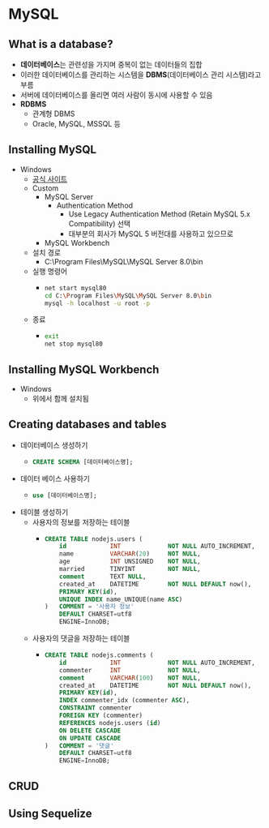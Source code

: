 # MySQL

## What is a database?
- **데이터베이스**는 관련성을 가지며 중복이 없는 데이터들의 집합
- 이러한 데이터베이스를 관리하는 시스템을 **DBMS**(데이터베이스 관리 시스템)라고 부름
- 서버에 데이터베이스를 올리면 여러 사람이 동시에 사용할 수 있음
- **RDBMS**
  - 관계형 DBMS
  - Oracle, MySQL, MSSQL 등

## Installing MySQL
- Windows
  - [공식 사이트](https://dev.mysql.com/downloads/installer/)
  - Custom
    - MySQL Server
      - Authentication Method
        - Use Legacy Authentication Method (Retain MySQL 5.x Compatibility) 선택
        - 대부분의 회사가 MySQL 5 버전대를 사용하고 있으므로
    - MySQL Workbench
  - 설치 경로
    - C:\Program Files\MySQL\MySQL Server 8.0\bin
  - 실행 명령어
    - ```sh
      net start mysql80
      cd C:\Program Files\MySQL\MySQL Server 8.0\bin
      mysql -h localhost -u root -p
      ```
  - 종료
    - ```sh
      exit
      net stop mysql80
      ```

## Installing MySQL Workbench
- Windows
  - 위에서 함께 설치됨

## Creating databases and tables
- 데이터베이스 생성하기
  - ```sql
    CREATE SCHEMA [데이터베이스명];
    ```
- 데이터 베이스 사용하기
  - ```sql
    use [데이터베이스명];
    ```
- 테이블 생성하기
  - 사용자의 정보를 저장하는 테이블
    - ```sql
      CREATE TABLE nodejs.users (
          id            INT             NOT NULL AUTO_INCREMENT,
          name          VARCHAR(20)     NOT NULL,
          age           INT UNSIGNED    NOT NULL,
          married       TINYINT         NOT NULL,
          comment       TEXT NULL,
          created_at    DATETIME        NOT NULL DEFAULT now(),
          PRIMARY KEY(id),
          UNIQUE INDEX name_UNIQUE(name ASC)
      )   COMMENT = '사용자 정보'
          DEFAULT CHARSET=utf8
          ENGINE=InnoDB;
      ```
  - 사용자의 댓글을 저장하는 테이블
    - ```sql
      CREATE TABLE nodejs.comments (
          id            INT             NOT NULL AUTO_INCREMENT,
          commenter     INT             NOT NULL,
          comment       VARCHAR(100)    NOT NULL,
          created_at    DATETIME        NOT NULL DEFAULT now(),
          PRIMARY KEY(id),
          INDEX commenter_idx (commenter ASC),
          CONSTRAINT commenter
          FOREIGN KEY (commenter)
          REFERENCES nodejs.users (id)
          ON DELETE CASCADE
          ON UPDATE CASCADE
      )   COMMENT = '댓글'
          DEFAULT CHARSET=utf8
          ENGINE=InnoDB;
      ```

## CRUD
## Using Sequelize
